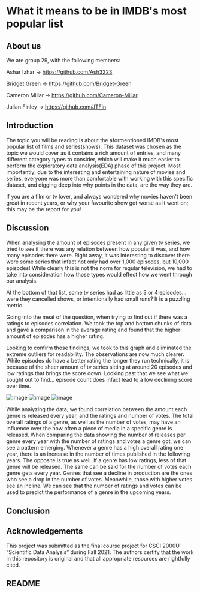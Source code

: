 # What it means to be in IMDB's most popular list

## About us
We are group 29, with the following members:

Ashar Izhar -> https://github.com/Ash3223

Bridget Green -> https://github.com/Bridget-Green

Cameron Millar -> https://github.com/Cameron-Millar

Julian Finley -> https://github.com/JTFin

## Introduction
The topic you will be reading is about the aformentioned IMDB's most popular list of films and series(shows). This dataset was chosen as the topic we would cover as it contains a rich amount of entries, and many different category types to consider, which will make it much easier to perform the exploratory data analysis(EDA) phase of this project. Most importantly; due to the interesting and entertaining nature of movies and series, everyone was more than comfortable with working with this specific dataset, and digging deep into why points in the data, are the way they are.

If you are a film or tv lover, and always wondered why movies haven't been great in recent years, or why your favourite show got worse as it went on; this may be the report for you!

## Discussion
When analysing the amount of episodes present in any given tv series, we tried to see if there was any relation between how popular it was, and how many episodes there were. Right away, it was interesting to discover there were some series that infact not only had over 1,000 episodes, but 10,000 episodes! While clearly this is not the norm for regular television, we had to take into consideration how those types would effect how we went through our analysis.

At the bottom of that list, some tv series had as little as 3 or 4 episodes... were they cancelled shows, or intentionally had small runs? It is a puzzling metric.

Going into the meat of the question, when trying to find out if there was a ratings to episodes correlation. We took the top and bottom chunks of data and gave a comparison in the average rating and found that the higher amount of episodes has a higher rating.

Looking to confirm those findings, we took to this graph and eliminated the extreme outliers for readability. The observations are now much clearer. While episodes do have a better rating the longer they run technically, it is because of the sheer amount of tv series sitting at around 20 episodes and low ratings that brings the score down. Looking past that we see what we sought out to find... episode count does infact lead to a low declining score over time.



![image](https://user-images.githubusercontent.com/90144034/144936884-9ca10637-0dd1-4c28-b6ca-2b2c482bf9f5.png)
![image](https://user-images.githubusercontent.com/90144034/144936933-c20336ee-7588-4b22-89ab-64440288e24f.png)
![image](https://user-images.githubusercontent.com/90144034/144936957-96eb1d3c-e851-4768-93db-4810f54b4512.png)

While analyzing the data, we found correlation between the amount each genre is released every year, and the ratings and number of votes. The total overall ratings of a genre, as well as the number of votes, may have an influence over the how often a piece of media in a specific genre is released. When comparing the data showing the number of releases per genre every year with the number of ratings and votes a genre got, we can see a pattern emerging. Whenever a genre has a high overall rating one year, there is an increase in the number of times published in the following years. The opposite is true as well. If a genre has low ratings, less of that genre will be released. The same can be said for the number of votes each genre gets every year. Genres that see a decline in production are the ones who see a drop in the number of votes. Meanwhile, those with higher votes see an incline. We can see that the number of ratings and votes can be used to predict the performance of a genre in the upcoming years.

## Conclusion

## Acknowledgements
This project was submitted as the final course project for CSCI 2000U “Scientific 
Data Analysis” during Fall 2021. The authors certify that the work in this 
repository is original and that all appropriate resources are rightfully cited.

## README
